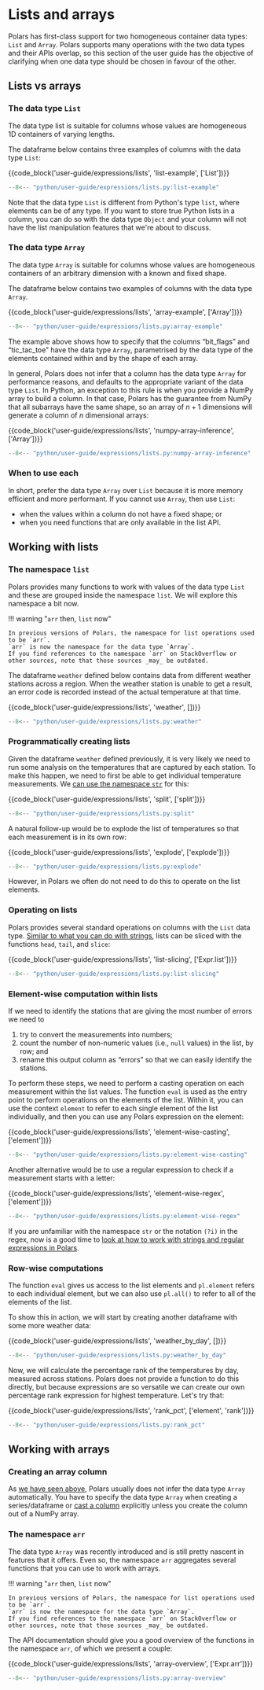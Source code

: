 # Lists and arrays

Polars has first-class support for two homogeneous container data types: `List` and `Array`.
Polars supports many operations with the two data types and their APIs overlap, so this section of the user guide has the objective of clarifying when one data type should be chosen in favour of the other.

## Lists vs arrays

### The data type `List`

The data type list is suitable for columns whose values are homogeneous 1D containers of varying lengths.

The dataframe below contains three examples of columns with the data type `List`:

{{code_block('user-guide/expressions/lists', 'list-example', ['List'])}}

```python exec="on" result="text" session="expressions/lists"
--8<-- "python/user-guide/expressions/lists.py:list-example"
```

Note that the data type `List` is different from Python's type `list`, where elements can be of any type.
If you want to store true Python lists in a column, you can do so with the data type `Object` and your column will not have the list manipulation features that we're about to discuss.

### The data type `Array`

The data type `Array` is suitable for columns whose values are homogeneous containers of an arbitrary dimension with a known and fixed shape.

The dataframe below contains two examples of columns with the data type `Array`.

{{code_block('user-guide/expressions/lists', 'array-example', ['Array'])}}

```python exec="on" result="text" session="expressions/lists"
--8<-- "python/user-guide/expressions/lists.py:array-example"
```

The example above shows how to specify that the columns “bit_flags” and “tic_tac_toe” have the data type `Array`, parametrised by the data type of the elements contained within and by the shape of each array.

In general, Polars does not infer that a column has the data type `Array` for performance reasons, and defaults to the appropriate variant of the data type `List`.
In Python, an exception to this rule is when you provide a NumPy array to build a column.
In that case, Polars has the guarantee from NumPy that all subarrays have the same shape, so an array of $n + 1$ dimensions will generate a column of $n$ dimensional arrays:

{{code_block('user-guide/expressions/lists', 'numpy-array-inference', ['Array'])}}

```python exec="on" result="text" session="expressions/lists"
--8<-- "python/user-guide/expressions/lists.py:numpy-array-inference"
```

### When to use each

In short, prefer the data type `Array` over `List` because it is more memory efficient and more performant.
If you cannot use `Array`, then use `List`:

- when the values within a column do not have a fixed shape; or
- when you need functions that are only available in the list API.

## Working with lists

### The namespace `list`

Polars provides many functions to work with values of the data type `List` and these are grouped inside the namespace `list`.
We will explore this namespace a bit now.

!!! warning "`arr` then, `list` now"

    In previous versions of Polars, the namespace for list operations used to be `arr`.
    `arr` is now the namespace for the data type `Array`.
    If you find references to the namespace `arr` on StackOverflow or other sources, note that those sources _may_ be outdated.

The dataframe `weather` defined below contains data from different weather stations across a region.
When the weather station is unable to get a result, an error code is recorded instead of the actual temperature at that time.

{{code_block('user-guide/expressions/lists', 'weather', [])}}

```python exec="on" result="text" session="expressions/lists"
--8<-- "python/user-guide/expressions/lists.py:weather"
```

### Programmatically creating lists

Given the dataframe `weather` defined previously, it is very likely we need to run some analysis on the temperatures that are captured by each station.
To make this happen, we need to first be able to get individual temperature measurements.
We [can use the namespace `str`](strings.md#the-string-namespace) for this:

{{code_block('user-guide/expressions/lists', 'split', ['split'])}}

```python exec="on" result="text" session="expressions/lists"
--8<-- "python/user-guide/expressions/lists.py:split"
```

A natural follow-up would be to explode the list of temperatures so that each measurement is in its own row:

{{code_block('user-guide/expressions/lists', 'explode', ['explode'])}}

```python exec="on" result="text" session="expressions/lists"
--8<-- "python/user-guide/expressions/lists.py:explode"
```

However, in Polars we often do not need to do this to operate on the list elements.

### Operating on lists

Polars provides several standard operations on columns with the `List` data type.
[Similar to what you can do with strings](strings.md#slicing), lists can be sliced with the functions `head`, `tail`, and `slice`:

{{code_block('user-guide/expressions/lists', 'list-slicing', ['Expr.list'])}}

```python exec="on" result="text" session="expressions/lists"
--8<-- "python/user-guide/expressions/lists.py:list-slicing"
```

### Element-wise computation within lists

If we need to identify the stations that are giving the most number of errors we need to

1. try to convert the measurements into numbers;
2. count the number of non-numeric values (i.e., `null` values) in the list, by row; and
3. rename this output column as “errors” so that we can easily identify the stations.

To perform these steps, we need to perform a casting operation on each measurement within the list values.
The function `eval` is used as the entry point to perform operations on the elements of the list.
Within it, you can use the context `element` to refer to each single element of the list individually, and then you can use any Polars expression on the element:

{{code_block('user-guide/expressions/lists', 'element-wise-casting', ['element'])}}

```python exec="on" result="text" session="expressions/lists"
--8<-- "python/user-guide/expressions/lists.py:element-wise-casting"
```

Another alternative would be to use a regular expression to check if a measurement starts with a letter:

{{code_block('user-guide/expressions/lists', 'element-wise-regex', ['element'])}}

```python exec="on" result="text" session="expressions/lists"
--8<-- "python/user-guide/expressions/lists.py:element-wise-regex"
```

If you are unfamiliar with the namespace `str` or the notation `(?i)` in the regex, now is a good time to [look at how to work with strings and regular expressions in Polars](strings.md#check-for-the-existence-of-a-pattern).

### Row-wise computations

The function `eval` gives us access to the list elements and `pl.element` refers to each individual element, but we can also use `pl.all()` to refer to all of the elements of the list.

To show this in action, we will start by creating another dataframe with some more weather data:

{{code_block('user-guide/expressions/lists', 'weather_by_day', [])}}

```python exec="on" result="text" session="expressions/lists"
--8<-- "python/user-guide/expressions/lists.py:weather_by_day"
```

Now, we will calculate the percentage rank of the temperatures by day, measured across stations.
Polars does not provide a function to do this directly, but because expressions are so versatile we can create our own percentage rank expression for highest temperature.
Let's try that:

{{code_block('user-guide/expressions/lists', 'rank_pct', ['element', 'rank'])}}

```python exec="on" result="text" session="expressions/lists"
--8<-- "python/user-guide/expressions/lists.py:rank_pct"
```

## Working with arrays

### Creating an array column

As [we have seen above](#the-data-type-array), Polars usually does not infer the data type `Array` automatically.
You have to specify the data type `Array` when creating a series/dataframe or [cast a column](casting.md) explicitly unless you create the column out of a NumPy array.

### The namespace `arr`

The data type `Array` was recently introduced and is still pretty nascent in features that it offers.
Even so, the namespace `arr` aggregates several functions that you can use to work with arrays.

!!! warning "`arr` then, `list` now"

    In previous versions of Polars, the namespace for list operations used to be `arr`.
    `arr` is now the namespace for the data type `Array`.
    If you find references to the namespace `arr` on StackOverflow or other sources, note that those sources _may_ be outdated.

The API documentation should give you a good overview of the functions in the namespace `arr`, of which we present a couple:

{{code_block('user-guide/expressions/lists', 'array-overview', ['Expr.arr'])}}

```python exec="on" result="text" session="expressions/lists"
--8<-- "python/user-guide/expressions/lists.py:array-overview"
```
